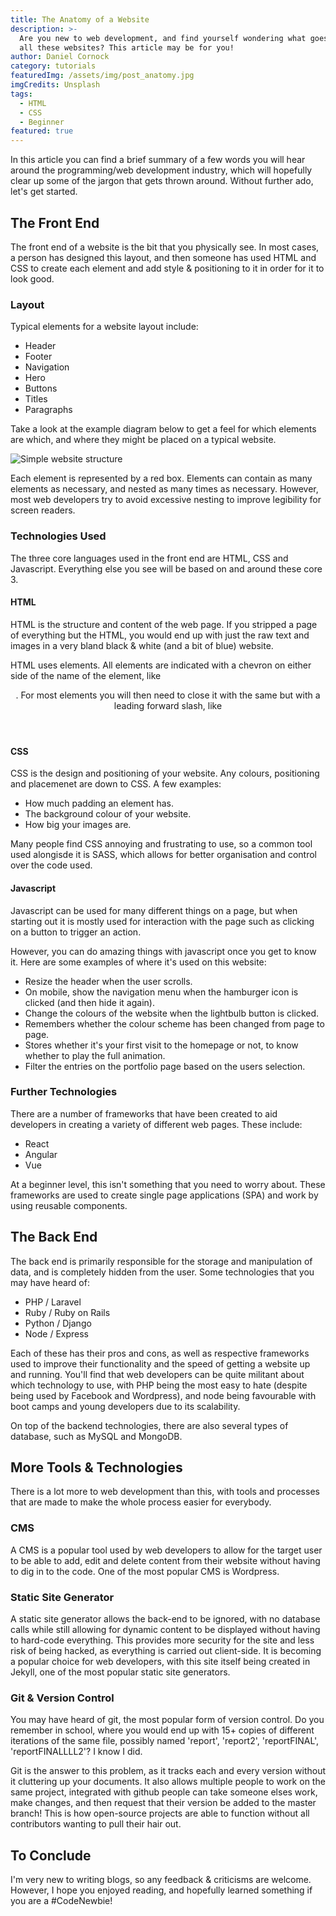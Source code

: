 ```yaml
---
title: The Anatomy of a Website
description: >-
  Are you new to web development, and find yourself wondering what goes in to
  all these websites? This article may be for you!
author: Daniel Cornock
category: tutorials
featuredImg: /assets/img/post_anatomy.jpg
imgCredits: Unsplash
tags:
  - HTML
  - CSS
  - Beginner
featured: true
---
```

In this article you can find a brief summary of a few words you will hear around the programming/web development industry, which will hopefully clear up some of the jargon that gets thrown around. Without further ado, let's get started.

## The Front End
The front end of a website is the bit that you physically see. In most cases, a person has designed this layout, and then someone has used HTML and CSS to create each element and add style & positioning to it in order for it to look good.

### Layout
Typical elements for a website layout include:

- Header
- Footer
- Navigation
- Hero
- Buttons
- Titles
- Paragraphs

Take a look at the example diagram below to get a feel for which elements are which, and where they might be placed on a typical website.

![Simple website structure](../../assets/img/post_anatomy_IMG1.png "Website Structure Image")

Each element is represented by a red box. Elements can contain as many elements as necessary, and nested as many times as necessary. However, most web developers try to avoid excessive nesting to improve legibility for screen readers.

### Technologies Used
The three core languages used in the front end are HTML, CSS and Javascript. Everything else you see will be based on and around these core 3.

#### HTML
HTML is the structure and content of the web page. If you stripped a page of everything but the HTML, you would end up with just the raw text and images in a very bland black & white (and a bit of blue) website.

HTML uses elements. All elements are indicated with a chevron on either side of the name of the element, like <kbd><header></kbd>. For most elements you will then need to close it with the same but with a leading forward slash, like <kbd></header></kbd>

#### CSS
CSS is the design and positioning of your website. Any colours, positioning and placemenet are down to CSS. A few examples:

- How much padding an element has.
- The background colour of your website.
- How big your images are.

Many people find CSS annoying and frustrating to use, so a common tool used alongisde it is SASS, which allows for better organisation and control over the code used.

#### Javascript
Javascript can be used for many different things on a page, but when starting out it is mostly used for interaction with the page such as clicking on a button to trigger an action.

However, you can do amazing things with javascript once you get to know it. Here are some examples of where it's used on this website:

- Resize the header when the user scrolls.
- On mobile, show the navigation menu when the hamburger icon is clicked (and then hide it again).
- Change the colours of the website when the lightbulb button is clicked.
- Remembers whether the colour scheme has been changed from page to page.
- Stores whether it's your first visit to the homepage or not, to know whether to play the full animation.
- Filter the entries on the portfolio page based on the users selection.

### Further Technologies
There are a number of frameworks that have been created to aid developers in creating a variety of different web pages. These include:

- React
- Angular
- Vue

At a beginner level, this isn't something that you need to worry about. These frameworks are used to create single page applications (SPA) and work by using reusable components.

## The Back End
The back end is primarily responsible for the storage and manipulation of data, and is completely hidden from the user. Some technologies that you may have heard of:

- PHP / Laravel
- Ruby / Ruby on Rails
- Python / Django
- Node / Express

Each of these has their pros and cons, as well as respective frameworks used to improve their functionality and the speed of getting a website up and running. You'll find that web developers can be quite militant about which technology to use, with PHP being the most easy to hate (despite being used by Facebook and Wordpress), and node being favourable with boot camps and young developers due to its scalability.

On top of the backend technologies, there are also several types of database, such as MySQL and MongoDB.

## More Tools & Technologies
There is a lot more to web development than this, with tools and processes that are made to make the whole process easier for everybody.

### CMS
A CMS is a popular tool used by web developers to allow for the target user to be able to add, edit and delete content from their website without having to dig in to the code. One of the most popular CMS is Wordpress.

### Static Site Generator
A static site generator allows the back-end to be ignored, with no database calls while still allowing for dynamic content to be displayed without having to hard-code everything. This provides more security for the site and less risk of being hacked, as everything is carried out client-side. It is becoming a popular choice for web developers, with this site itself being created in Jekyll, one of the most popular static site generators.

### Git & Version Control
You may have heard of git, the most popular form of version control. Do you remember in school, where you would end up with 15+ copies of different iterations of the same file, possibly named 'report', 'report2', 'reportFINAL', 'reportFINALLLL2'? I know I did.

Git is the answer to this problem, as it tracks each and every version without it cluttering up your documents. It also allows multiple people to work on the same project, integrated with github people can take someone elses work, make changes, and then request that their version be added to the master branch! This is how open-source projects are able to function without all contributors wanting to pull their hair out.

## To Conclude
I'm very new to writing blogs, so any feedback & criticisms are welcome. However, I hope you enjoyed reading, and hopefully learned something if you are a #CodeNewbie!









